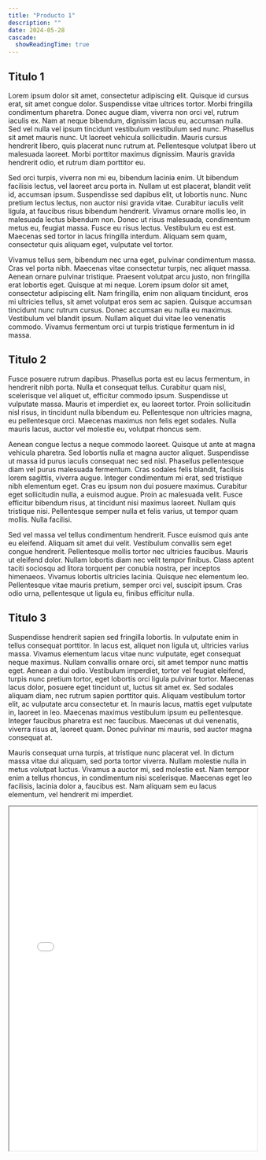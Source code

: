 ```yaml
---
title: "Producto 1"
description: ""
date: 2024-05-28
cascade:
  showReadingTime: true
---
```

## Titulo 1
Lorem ipsum dolor sit amet, consectetur adipiscing elit. Quisque id cursus erat, sit amet congue dolor. Suspendisse vitae ultrices tortor. Morbi fringilla condimentum pharetra. Donec augue diam, viverra non orci vel, rutrum iaculis ex. Nam at neque bibendum, dignissim lacus eu, accumsan nulla. Sed vel nulla vel ipsum tincidunt vestibulum vestibulum sed nunc. Phasellus sit amet mauris nunc. Ut laoreet vehicula sollicitudin. Mauris cursus hendrerit libero, quis placerat nunc rutrum at. Pellentesque volutpat libero ut malesuada laoreet. Morbi porttitor maximus dignissim. Mauris gravida hendrerit odio, et rutrum diam porttitor eu.

Sed orci turpis, viverra non mi eu, bibendum lacinia enim. Ut bibendum facilisis lectus, vel laoreet arcu porta in. Nullam ut est placerat, blandit velit id, accumsan ipsum. Suspendisse sed dapibus elit, ut lobortis nunc. Nunc pretium lectus lectus, non auctor nisi gravida vitae. Curabitur iaculis velit ligula, at faucibus risus bibendum hendrerit. Vivamus ornare mollis leo, in malesuada lectus bibendum non. Donec ut risus malesuada, condimentum metus eu, feugiat massa. Fusce eu risus lectus. Vestibulum eu est est. Maecenas sed tortor in lacus fringilla interdum. Aliquam sem quam, consectetur quis aliquam eget, vulputate vel tortor.

Vivamus tellus sem, bibendum nec urna eget, pulvinar condimentum massa. Cras vel porta nibh. Maecenas vitae consectetur turpis, nec aliquet massa. Aenean ornare pulvinar tristique. Praesent volutpat arcu justo, non fringilla erat lobortis eget. Quisque at mi neque. Lorem ipsum dolor sit amet, consectetur adipiscing elit. Nam fringilla, enim non aliquam tincidunt, eros mi ultricies tellus, sit amet volutpat eros sem ac sapien. Quisque accumsan tincidunt nunc rutrum cursus. Donec accumsan eu nulla eu maximus. Vestibulum vel blandit ipsum. Nullam aliquet dui vitae leo venenatis commodo. Vivamus fermentum orci ut turpis tristique fermentum in id massa.

## Titulo 2
Fusce posuere rutrum dapibus. Phasellus porta est eu lacus fermentum, in hendrerit nibh porta. Nulla et consequat tellus. Curabitur quam nisl, scelerisque vel aliquet ut, efficitur commodo ipsum. Suspendisse ut vulputate massa. Mauris et imperdiet ex, eu laoreet tortor. Proin sollicitudin nisl risus, in tincidunt nulla bibendum eu. Pellentesque non ultricies magna, eu pellentesque orci. Maecenas maximus non felis eget sodales. Nulla mauris lacus, auctor vel molestie eu, volutpat rhoncus sem.

Aenean congue lectus a neque commodo laoreet. Quisque ut ante at magna vehicula pharetra. Sed lobortis nulla et magna auctor aliquet. Suspendisse ut massa id purus iaculis consequat nec sed nisl. Phasellus pellentesque diam vel purus malesuada fermentum. Cras sodales felis blandit, facilisis lorem sagittis, viverra augue. Integer condimentum mi erat, sed tristique nibh elementum eget. Cras eu ipsum non dui posuere maximus. Curabitur eget sollicitudin nulla, a euismod augue. Proin ac malesuada velit. Fusce efficitur bibendum risus, at tincidunt nisi maximus laoreet. Nullam quis tristique nisi. Pellentesque semper nulla et felis varius, ut tempor quam mollis. Nulla facilisi.

Sed vel massa vel tellus condimentum hendrerit. Fusce euismod quis ante eu eleifend. Aliquam sit amet dui velit. Vestibulum convallis sem eget congue hendrerit. Pellentesque mollis tortor nec ultricies faucibus. Mauris ut eleifend dolor. Nullam lobortis diam nec velit tempor finibus. Class aptent taciti sociosqu ad litora torquent per conubia nostra, per inceptos himenaeos. Vivamus lobortis ultricies lacinia. Quisque nec elementum leo. Pellentesque vitae mauris pretium, semper orci vel, suscipit ipsum. Cras odio urna, pellentesque ut ligula eu, finibus efficitur nulla.

## Titulo 3
Suspendisse hendrerit sapien sed fringilla lobortis. In vulputate enim in tellus consequat porttitor. In lacus est, aliquet non ligula ut, ultricies varius massa. Vivamus elementum lacus vitae nunc vulputate, eget consequat neque maximus. Nullam convallis ornare orci, sit amet tempor nunc mattis eget. Aenean a dui odio. Vestibulum imperdiet, tortor vel feugiat eleifend, turpis nunc pretium tortor, eget lobortis orci ligula pulvinar tortor. Maecenas lacus dolor, posuere eget tincidunt ut, luctus sit amet ex. Sed sodales aliquam diam, nec rutrum sapien porttitor quis. Aliquam vestibulum tortor elit, ac vulputate arcu consectetur et. In mauris lacus, mattis eget vulputate in, laoreet in leo. Maecenas maximus vestibulum ipsum eu pellentesque. Integer faucibus pharetra est nec faucibus. Maecenas ut dui venenatis, viverra risus at, laoreet quam. Donec pulvinar mi mauris, sed auctor magna consequat at.

Mauris consequat urna turpis, at tristique nunc placerat vel. In dictum massa vitae dui aliquam, sed porta tortor viverra. Nullam molestie nulla in metus volutpat luctus. Vivamus a auctor mi, sed molestie est. Nam tempor enim a tellus rhoncus, in condimentum nisi scelerisque. Maecenas eget leo facilisis, lacinia dolor a, faucibus est. Nam aliquam sem eu lacus elementum, vel hendrerit mi imperdiet.



<iframe src="model/model.html" width="100%" height="700px"></iframe>

